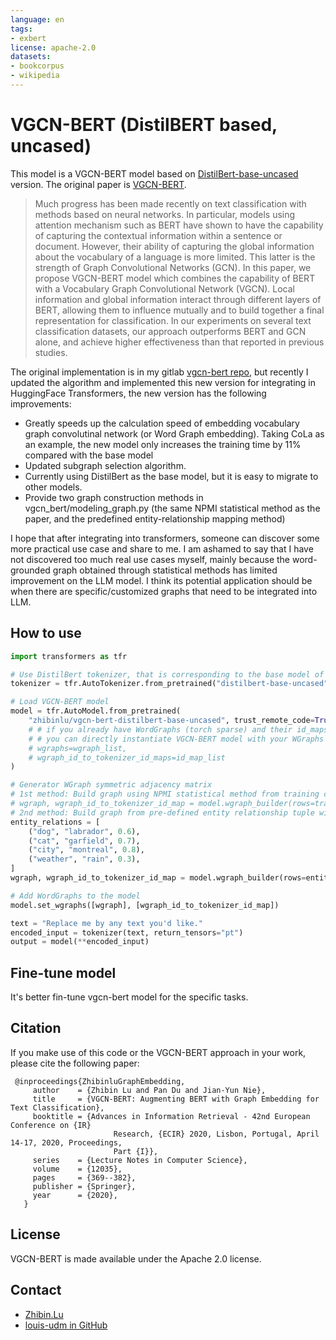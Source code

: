 ```yaml
---
language: en
tags:
- exbert
license: apache-2.0
datasets:
- bookcorpus
- wikipedia
---
```


# VGCN-BERT (DistilBERT based, uncased)

This model is a VGCN-BERT model based on [DistilBert-base-uncased](https://huggingface.co/distilbert-base-uncased) version. The original paper is [VGCN-BERT](https://arxiv.org/abs/2004.05707).

> Much progress has been made recently on text classification with methods based on neural networks. In particular, models using attention mechanism such as BERT have shown to have the capability of capturing the contextual information within a sentence or document. However, their ability of capturing the global information about the vocabulary of a language is more limited. This latter is the strength of Graph Convolutional Networks (GCN). In this paper, we propose VGCN-BERT model which combines the capability of BERT with a Vocabulary Graph Convolutional Network (VGCN). Local information and global information interact through different layers of BERT, allowing them to influence mutually and to build together a final representation for classification. In our experiments on several text classification datasets, our approach outperforms BERT and GCN alone, and achieve higher effectiveness than that reported in previous studies.

The original implementation is in my gitlab [vgcn-bert repo](https://github.com/Louis-udm/VGCN-BERT), but recently I updated the algorithm and implemented this new version for integrating in HuggingFace Transformers, the new version has the following improvements:
- Greatly speeds up the calculation speed of embedding vocabulary graph convolutinal network (or Word Graph embedding). Taking CoLa as an example, the new model only increases the training time by 11% compared with the base model
- Updated subgraph selection algorithm.
- Currently using DistilBert as the base model, but it is easy to migrate to other models.
- Provide two graph construction methods in vgcn_bert/modeling_graph.py (the same NPMI statistical method as the paper, and the predefined entity-relationship mapping method)

I hope that after integrating into transformers, someone can discover some more practical use case and share to me. I am ashamed to say that I have not discovered too much real use cases myself, mainly because the word-grounded graph obtained through statistical methods has limited improvement on the LLM model. I think its potential application should be when there are specific/customized graphs that need to be integrated into LLM.

## How to use

```python
import transformers as tfr

# Use DistilBert tokenizer, that is corresponding to the base model of this version
tokenizer = tfr.AutoTokenizer.from_pretrained("distilbert-base-uncased")

# Load VGCN-BERT model
model = tfr.AutoModel.from_pretrained(
    "zhibinlu/vgcn-bert-distilbert-base-uncased", trust_remote_code=True,
    # # if you already have WordGraphs (torch sparse) and their id_maps,
    # # you can directly instantiate VGCN-BERT model with your WGraphs (support multiple graphs)
    # wgraphs=wgraph_list, 
    # wgraph_id_to_tokenizer_id_maps=id_map_list
)

# Generator WGraph symmetric adjacency matrix
# 1st method: Build graph using NPMI statistical method from training corpus
# wgraph, wgraph_id_to_tokenizer_id_map = model.wgraph_builder(rows=train_valid_df["text"], tokenizer=tokenizer)
# 2nd method: Build graph from pre-defined entity relationship tuple with weight
entity_relations = [
    ("dog", "labrador", 0.6),
    ("cat", "garfield", 0.7),
    ("city", "montreal", 0.8),
    ("weather", "rain", 0.3),
]
wgraph, wgraph_id_to_tokenizer_id_map = model.wgraph_builder(rows=entity_relations, tokenizer=tokenizer)

# Add WordGraphs to the model
model.set_wgraphs([wgraph], [wgraph_id_to_tokenizer_id_map])

text = "Replace me by any text you'd like."
encoded_input = tokenizer(text, return_tensors="pt")
output = model(**encoded_input)
```


## Fine-tune model
It's better fin-tune vgcn-bert model for the specific tasks.

## Citation
If you make use of this code or the VGCN-BERT approach in your work, please cite the following paper:

     @inproceedings{ZhibinluGraphEmbedding,
	     author    = {Zhibin Lu and Pan Du and Jian-Yun Nie},
	     title     = {VGCN-BERT: Augmenting BERT with Graph Embedding for Text Classification},
	     booktitle = {Advances in Information Retrieval - 42nd European Conference on {IR}
                           Research, {ECIR} 2020, Lisbon, Portugal, April 14-17, 2020, Proceedings,
                           Part {I}},
  	     series    = {Lecture Notes in Computer Science},
  	     volume    = {12035},
  	     pages     = {369--382},
  	     publisher = {Springer},
  	     year      = {2020},
	   }

## License
VGCN-BERT is made available under the Apache 2.0 license.

## Contact
- [Zhibin.Lu](Zhibin.Lu.ai@gmail.com)
- [louis-udm in GitHub](https://github.com/Louis-udm)